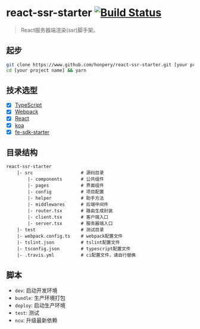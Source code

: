 # react-ssr-starter  [![Build Status](https://travis-ci.org/startlines/react-ssr-starter.svg?branch=master)](https://travis-ci.org/startlines/react-ssr-starter)

> React服务器端渲染(ssr)脚手架。

## 起步
```bash
git clone https://www.github.com/honpery/react-ssr-starter.git [your project name]
cd [your project name] && yarn
```

## 技术选型
- [x] [TypeScript](https://www.typescriptlang.org/)
- [x] [Webpack](https://webpack.js.org/)
- [x] [React](https://reactjs.org/)
- [x] [koa](http://koajs.com/)
- [x] [fe-sdk-starter](https://github.com/startlines/fe-sdk-starter)

## 目录结构
```
react-ssr-starter
    |- src                  # 源码目录
        |- components       # 公共组件
        |- pages            # 界面组件
        |- config           # 项目配置
        |- helper           # 助手方法
        |- middlewares      # 后端中间件
        |- router.tsx       # 路由生成封装
        |- client.tsx       # 客户端入口
        |- server.tsx       # 服务器端入口
    |- test                 # 测试目录
    |- webpack.config.ts    # webpack配置文件
    |- tslint.json          # tslint配置文件
    |- tsconfig.json        # typescript配置文件
    |- .travis.yml          # ci配置文件，请自行替换
```

## 脚本
- `dev`: 启动开发环境
- `bundle`: 生产环境打包
- `deploy`: 启动生产环境  
- `test`: 测试
- `ncu`: 升级最新依赖